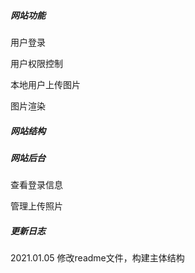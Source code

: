 ##### 网站功能

用户登录

用户权限控制

本地用户上传图片

图片渲染



##### 网站结构







##### 网站后台

查看登录信息

管理上传照片





##### 更新日志

2021.01.05 修改readme文件，构建主体结构